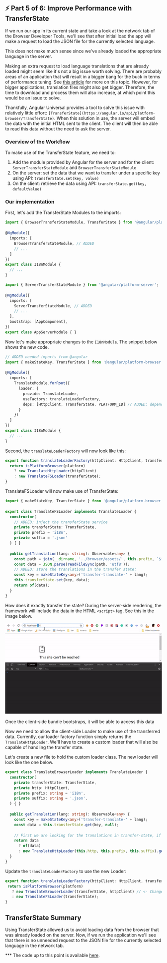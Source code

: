 ## ⚡ Part 5 of 6: Improve Performance with TransferState

If we run our app in its current state and take a look at the network tab of the Browser Developer Tools, we'll see that after initial load the app will make a request to load the JSON file for the currently selected language.

This does not make much sense since we've already loaded the appropriate language in the server.

Making an extra request to load language translations that are already loaded might seem like it's not a big issue worth solving. There are probably areas of an application that will result in a bigger bang for the buck in terms of performance tuning. See [this article](https://christianlydemann.com/the-complete-guide-to-angular-load-time-optimization/) for more on this topic. However, for bigger applications, translation files might also get bigger. Therefore, the time to download and process them will also increase, at which point this would be an issue to solve.

Thankfully, Angular Universal provides a tool to solve this issue with relatively little effort: `[TransferState](https://angular.io/api/platform-browser/TransferState)`. When this solution in use, the server will embed the data with the initial HTML sent to the client. The client will then be able to read this data without the need to ask the server.

### Overview of the Workflow

To make use of the TransferState feature, we need to:
1. Add the module provided by Angular for the server and for the client: `ServerTransferStateModule` and `BrowserTransferStateModule`
2. On the server: set the data that we want to transfer under a specific key using API: `transferState.set(key, value)`
3. On the client: retrieve the data using API: `transferState.get(key, defaultValue)`

### Our implementation
First, let's add the TransferState Modules to the imports:
```ts
import { BrowserTransferStateModule, TransferState } from '@angular/platform-browser';

@NgModule({
  imports: [
    BrowserTransferStateModule, // ADDED
    // ...
  ]
})
export class I18nModule {
  // ...
}
```
```ts
import { ServerTransferStateModule } from '@angular/platform-server';

@NgModule({
  imports: [
    ServerTransferStateModule, // ADDED
    // ...
  ],
  bootstrap: [AppComponent],
})
export class AppServerModule { }
```

Now let's make appropriate changes to the `I18nModule`. The snippet below shows the new code.

```ts
// ADDED needed imports from @angular
import { makeStateKey, TransferState } from '@angular/platform-browser';

@NgModule({
  imports: [
    TranslateModule.forRoot({
      loader: {
        provide: TranslateLoader,
        useFactory: translateLoaderFactory,
        deps: [HttpClient, TransferState, PLATFORM_ID] // ADDED: dependency for the factory func
      }
    })
  ]
})
export class I18nModule {
  // ...
}
```

Second, the `translateLoaderFactory` will now look like this:

```ts
export function translateLoaderFactory(httpClient: HttpClient, transferState: TransferState, platform: any) {
  return isPlatformBrowser(platform)
    ? new TranslateHttpLoader(httpClient)
    : new TranslateFSLoader(transferState);
}
```

TranslateFSLoader will now make use of TransferState:

```ts
import { makeStateKey, TransferState } from '@angular/platform-browser';

export class TranslateFSLoader implements TranslateLoader {
  constructor(
    // ADDED: inject the transferState service
    private transferState: TransferState,
    private prefix = 'i18n',
    private suffix = '.json'
  ) { }

  public getTranslation(lang: string): Observable<any> {
    const path = join(__dirname, '../browser/assets/', this.prefix, `${lang}${this.suffix}`);
    const data = JSON.parse(readFileSync(path, 'utf8'));
    // ADDED: store the translations in the transfer state:
    const key = makeStateKey<any>('transfer-translate-' + lang);
    this.transferState.set(key, data);
    return of(data);
  }
}
```

How does it exactly transfer the state? During the server-side rendering, the framework will include the data in the HTML `<script>` tag. See this in the image below.

![Transfer State in Action](./resources/transfer-state.gif)

Once the client-side bundle bootstraps, it will be able to access this data

Now we need to allow the client-side Loader to make use of the transferred data. Currently, our loader factory function simply returns the `TranslateHttpLoader`. We'll have to create a custom loader that will also be capable of handling the transfer state.

Let's create a new file to hold the custom loader class. The new loader will look like the one below.

```ts
export class TranslateBrowserLoader implements TranslateLoader {
  constructor(
    private transferState: TransferState,
    private http: HttpClient,
    private prefix: string = 'i18n',
    private suffix: string = '.json',
  ) { }
  
  public getTranslation(lang: string): Observable<any> {
    const key = makeStateKey<any>('transfer-translate-' + lang);
    const data = this.transferState.get(key, null);

    // First we are looking for the translations in transfer-state, if none found, http load as fallback
    return data
      ? of(data)
      : new TranslateHttpLoader(this.http, this.prefix, this.suffix).getTranslation(lang);
  }
}
```
 Update the `translateLoaderFactory` to use the new Loader:

 ```ts
 export function translateLoaderFactory(httpClient: HttpClient, transferState: TransferState, platform: any) {
  return isPlatformBrowser(platform)
    ? new TranslateBrowserLoader(transferState, httpClient) // <- Changed
    : new TranslateFSLoader(transferState);
}
 ```

## TransferState Summary

Using TransferState allowed us to avoid loading data from the browser that was already loaded on the server. 
Now, if we run the application we'll see that there is no unneeded request to the JSON file for the currently selected language in the network tab.

*** The code up to this point is available [here](https://github.com/DmitryEfimenko/ssr-with-i18n/tree/step-5).

